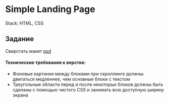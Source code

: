 # Simple Landing Page
Stack: HTML, CSS
## Задание

Сверстать макет [psd](Parallax2.psd) 

#### Технические требования к верстке:
- Фоновые картинки между блоками при скроллинге должны двигаться медленнее, чем основные блоки с текстом
- Треугольные области перед и после некоторых блоков должны быть сделаны с помощью чистого CSS и занимать всю доступную ширину экрана
